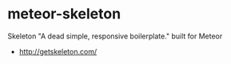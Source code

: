 meteor-skeleton
===============

Skeleton "A dead simple, responsive boilerplate." built for Meteor

* http://getskeleton.com/
